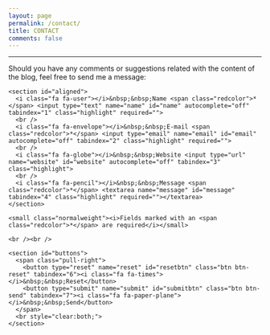 ```yaml
---
layout: page
permalink: /contact/
title: CONTACT
comments: false
---
```


<hr />

Should you have any comments or suggestions related with the content of the blog, feel free to send me a message:

<form name="AgileDataScientist.com" id="contact-form" method="post" action="//formspree.io/javier.estraviz+agiledatascientist@gmail.com">
  
  <div id="wrapping" class="boldweight">

    <section id="aligned">
      <i class="fa fa-user"></i>&nbsp;&nbsp;Name <span class="redcolor">*</span> <input type="text" name="name" id="name" autocomplete="off" tabindex="1" class="highlight" required="">
      <br />
      <i class="fa fa-envelope"></i>&nbsp;&nbsp;E-mail <span class="redcolor">*</span> <input type="email" name="email" id="email" autocomplete="off" tabindex="2" class="highlight" required="">
      <br /> 
      <i class="fa fa-globe"></i>&nbsp;&nbsp;Website <input type="url" name="website" id="website" autocomplete="off" tabindex="3" class="highlight">
      <br />
      <i class="fa fa-pencil"></i>&nbsp;&nbsp;Message <span class="redcolor">*</span> <textarea name="message" id="message" tabindex="4" class="highlight" required=""></textarea>
    </section>

    <small class="normalweight"><i>Fields marked with an <span class="redcolor">*</span> are required</i></small>

    <br /><br />
    
    <section id="buttons">
      <span class="pull-right">
        <button type="reset" name="reset" id="resetbtn" class="btn btn-reset" tabindex="6"><i class="fa fa-times"></i>&nbsp;&nbsp;Reset</button>
        <button type="submit" name="submit" id="submitbtn" class="btn btn-send" tabindex="7"><i class="fa fa-paper-plane"></i>&nbsp;&nbsp;Send</button>
      </span>
      <br style="clear:both;">
    </section>

  </div>

  <input type="hidden" name="_next" value="//agiledatascientist.com/contact/thank-you.html" />

</form>
